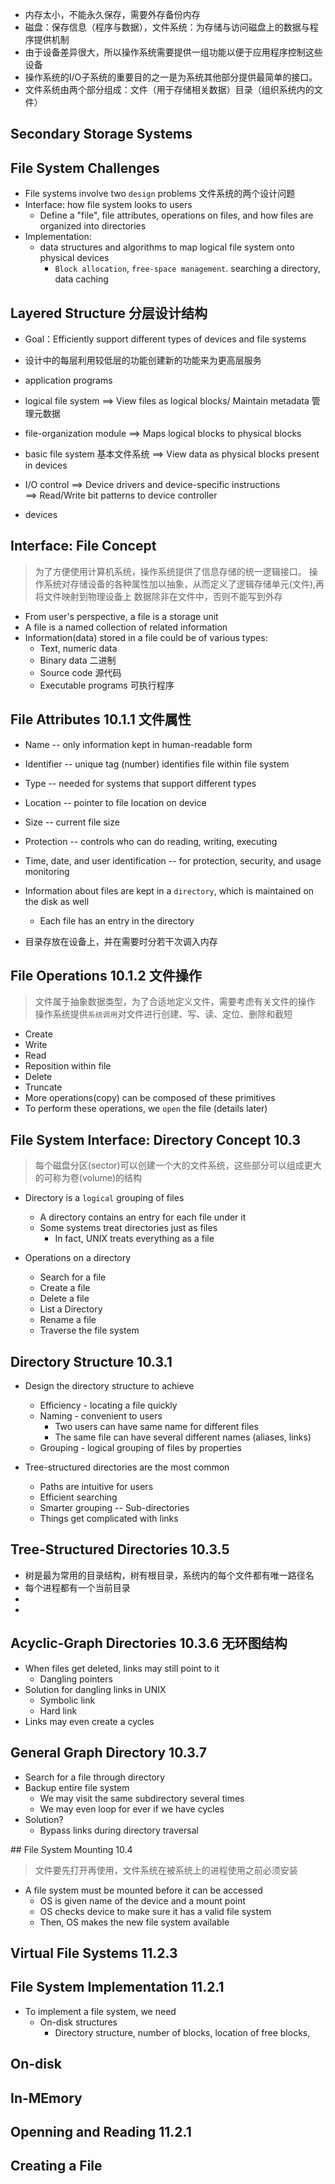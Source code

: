 * 内存太小，不能永久保存，需要外存备份内存
* 磁盘：保存信息（程序与数据），文件系统：为存储与访问磁盘上的数据与程序提供机制
* 由于设备差异很大，所以操作系统需要提供一组功能以便于应用程序控制这些设备
* 操作系统的I/O子系统的重要目的之一是为系统其他部分提供最简单的接口。
* 文件系统由两个部分组成：文件（用于存储相关数据）目录（组织系统内的文件）


## Secondary Storage Systems

## File System Challenges
* File systems involve two `design` problems 文件系统的两个设计问题
* Interface: how file system looks to users
   * Define a "file", file attributes, operations on files, and how files are organized into directories
* Implementation:
   * data structures and algorithms to map logical file system onto physical devices
      * `Block allocation`, `free-space management`. searching a directory, data caching
     

## Layered Structure 分层设计结构
* Goal：Efficiently support different types of devices and file systems
* 设计中的每层利用较低层的功能创建新的功能来为更高层服务
* application programs     
* logical file system       ==> View files as logical blocks/ Maintain metadata 管理元数据
* file-organization module  ==> Maps logical blocks to physical blocks 
* basic file system 基本文件系统 ==> View data as physical blocks present in devices
         
* I/O control            ==> Device drivers and device-specific instructions  
                         ==> Read/Write bit patterns to device controller
* devices

## Interface: File Concept
> 为了方便使用计算机系统，操作系统提供了信息存储的统一逻辑接口。
> 操作系统对存储设备的各种属性加以抽象，从而定义了逻辑存储单元(文件),再将文件映射到物理设备上
> 数据除非在文件中，否则不能写到外存
* From user's perspective, a file is a storage unit
* A file is a named collection of related information
* Information(data) stored in a file could be of various types:
    * Text, numeric data
    * Binary data 二进制
    * Source code 源代码
    * Executable programs 可执行程序


## File Attributes 10.1.1 文件属性
* Name -- only information kept in human-readable form
* Identifier -- unique tag (number) identifies file within file system
* Type -- needed for systems that support different types
* Location -- pointer to file location on device
* Size -- current file size
* Protection -- controls who can do reading, writing, executing
* Time, date, and user identification -- for protection, security, and usage monitoring

* Information about files are kept in a `directory`, which is maintained on the disk as well
    * Each file has an entry in the directory 
* 目录存放在设备上，并在需要时分若干次调入内存

## File Operations 10.1.2 文件操作
> 文件属于抽象数据类型，为了合适地定义文件，需要考虑有关文件的操作 
> 操作系统提供`系统调用`对文件进行创建、写、读、定位、删除和截短
* Create
* Write
* Read
* Reposition within file
* Delete
* Truncate
* More operations(copy) can be composed of these primitives
* To perform these operations, we `open` the file (details later)

## File System Interface: Directory Concept 10.3 
> 每个磁盘分区(sector)可以创建一个大的文件系统，这些部分可以组成更大的可称为卷(volume)的结构

* Directory is a `logical` grouping of files
    * A directory contains an entry for each file under it
    * Some systems treat directories just as files 
        * In fact, UNIX treats everything as a file

* Operations on a directory
    * Search for a file 
    * Create a file 
    * Delete a file
    * List a Directory
    * Rename a file
    * Traverse the file system 

## Directory Structure 10.3.1

* Design the directory structure to achieve
    * Efficiency - locating a file quickly
    * Naming - convenient to users
        * Two users can have same name for different files
        * The same file can have several different names (aliases, links)
    * Grouping - logical grouping of files by properties 

* Tree-structured directories are the most common
    * Paths are intuitive for users
    * Efficient searching
    * Smarter grouping -- Sub-directories
    * Things get complicated with links


## Tree-Structured Directories 10.3.5
* 树是最为常用的目录结构，树有根目录，系统内的每个文件都有唯一路径名
* 每个进程都有一个当前目录
* 
*

## Acyclic-Graph Directories 10.3.6 无环图结构
* When files get deleted, links may still point to it
    * Dangling pointers
* Solution for dangling links in UNIX
    * Symbolic link 
    * Hard link 
* Links may even create a cycles



## General Graph Directory 10.3.7
* Search for a file through directory
* Backup entire file system 
    * We may visit the same subdirectory several times
    * We may even loop for ever if we have cycles 
* Solution?
    * Bypass links during directory traversal


## File System Mounting 10.4
> 文件要先打开再使用，文件系统在被系统上的进程使用之前必须安装
> 
* A file system must be mounted before it can be accessed
    * OS is given name of the device and a mount point
    * OS checks device to make sure it has a valid file system
    * Then, OS makes the new file system available 

## Virtual File Systems 11.2.3

## File System Implementation 11.2.1
* To implement a file system, we need
    * On-disk structures
        * Directory structure, number of blocks, location of free blocks,

## On-disk

## In-MEmory
## Openning  and Reading 11.2.1
## Creating a File


